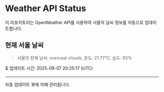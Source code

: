 
# Weather API Status

이 리포지토리는 OpenWeather API를 사용하여 서울의 날씨 정보를 자동으로 업데이트합니다.

## 현재 서울 날씨
> 서울의 현재 날씨: overcast clouds, 온도: 21.77°C, 습도: 93%

⏳ 업데이트 시간: 2025-09-07 20:25:17 (UTC)

---
자동 업데이트 봇에 의해 관리됩니다.
